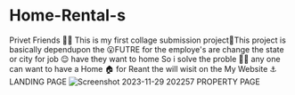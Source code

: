 # Home-Rental-s
Privet Friends ✋🏻 This is my first collage submission project🎉This project is basically dependupon the 😮FUTRE for the employe's are change the state or city for job 😌 have  they want to home So i solve the proble 👏🏻 any one can want to have a Home 🏠 for Reant the will wisit on the My Website ⚓
LANDING PAGE 
![Screenshot 2023-11-29 202257](https://github.com/nimsatkarS/Homner-defender-Allience/assets/121743873/3fd04800-5a2d-46ed-a49d-dcc2b567c5d7)
PROPERTY PAGE

